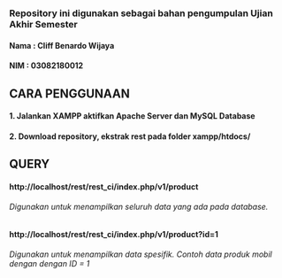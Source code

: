 ### Repository ini digunakan sebagai bahan pengumpulan Ujian Akhir Semester
#### Nama  : Cliff Benardo Wijaya
#### NIM   : 03082180012
## CARA PENGGUNAAN
#### 1. Jalankan XAMPP aktifkan Apache Server dan MySQL Database
#### 2. Download repository, ekstrak rest pada folder xampp/htdocs/
## QUERY
#### http://localhost/rest/rest_ci/index.php/v1/product
###### Digunakan untuk menampilkan seluruh data yang ada pada database.
#### http://localhost/rest/rest_ci/index.php/v1/product?id=1
###### Digunakan untuk menampilkan data spesifik. Contoh data produk mobil dengan dengan ID = 1

